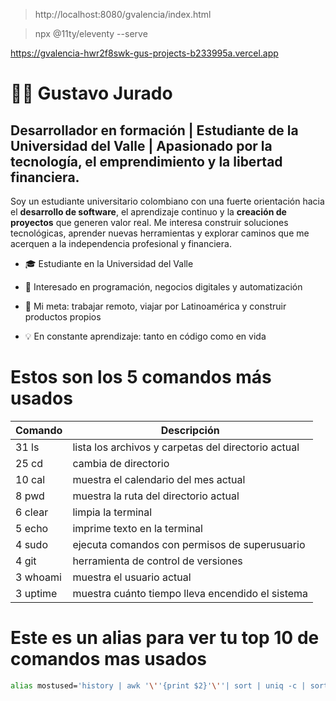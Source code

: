 > http://localhost:8080/gvalencia/index.html
<!-- Comando para poder crear un servidor local -->
> npx @11ty/eleventy --serve
<!-- probando un servidor con vercel  -->
https://gvalencia-hwr2f8swk-gus-projects-b233995a.vercel.app

# 👨‍💻 Gustavo Jurado
## Desarrollador en formación | Estudiante de la Universidad del Valle | Apasionado por la tecnología, el emprendimiento y la libertad financiera.

Soy un estudiante universitario colombiano con una fuerte orientación hacia el **desarrollo de software**, el aprendizaje continuo y la **creación de proyectos** que generen valor real. Me interesa construir soluciones tecnológicas, aprender nuevas herramientas y explorar caminos que me acerquen a la independencia profesional y financiera.

- 🎓 Estudiante en la Universidad del Valle

- 🧩 Interesado en programación, negocios digitales y automatización

- 🚀 Mi meta: trabajar remoto, viajar por Latinoamérica y construir productos propios

- 💡 En constante aprendizaje: tanto en código como en vida
  
# Estos son los 5 comandos más usados
| Comando | Descripción                                         |
|---------| ----------------------------------------------------|
|31 ls    | lista los archivos y carpetas del directorio actual |
|25 cd    | cambia de directorio                                |
|10 cal   | muestra el calendario del mes actual                |
|8 pwd    | muestra la ruta del directorio actual               |
|6 clear  | limpia la terminal                                  |
|5 echo   | imprime texto en la terminal                        |
|4 sudo   | ejecuta comandos con permisos de superusuario       |
|4 git    | herramienta de control de versiones                 |
|3 whoami | muestra el usuario actual                           |
|3 uptime | muestra cuánto tiempo lleva encendido el sistema    |

# Este es un alias para ver tu top 10 de comandos mas usados

 ```bash
 alias mostused='history | awk '\''{print $2}'\''| sort | uniq -c | sort -nr | head -n 10'
 ```
